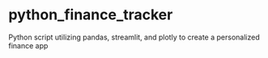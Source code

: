 # python_finance_tracker
Python script utilizing pandas, streamlit, and plotly to create a personalized finance app
